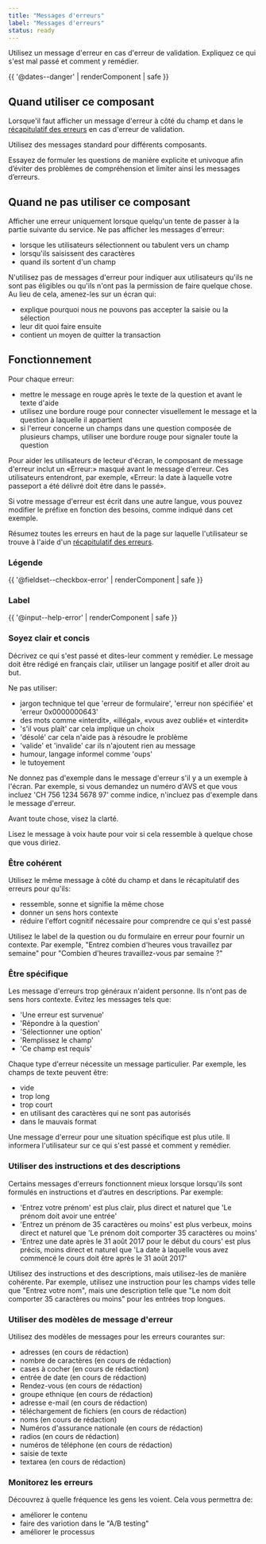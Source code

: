 ```yaml
---
title: "Messages d'erreurs"
label: "Messages d'erreurs"
status: ready
---
```


Utilisez un message d'erreur en cas d'erreur de validation. Expliquez ce qui
s'est mal passé et comment y remédier.

{{ '@dates--danger' | renderComponent | safe }}

## Quand utiliser ce composant

Lorsque'il faut afficher un message d'erreur à côté du champ et dans le
[récapitulatif des erreurs](error-summary/) en cas d'erreur de validation.

Utilisez des messages standard pour différents composants.

Essayez de formuler les questions de manière explicite et univoque afin d’éviter
des problèmes de compréhension et limiter ainsi les messages d’erreurs.

## Quand ne pas utiliser ce composant

Afficher une erreur uniquement lorsque quelqu'un tente de passer à la partie
suivante du service. Ne pas afficher les messages d'erreur:

- lorsque les utilisateurs sélectionnent ou tabulent vers un champ
- lorsqu'ils saisissent des caractères
- quand ils sortent d'un champ

N'utilisez pas de messages d'erreur pour indiquer aux utilisateurs qu'ils ne
sont pas éligibles ou qu'ils n'ont pas la permission de faire quelque chose. Au
lieu de cela, amenez-les sur un écran qui:

- explique pourquoi nous ne pouvons pas accepter la saisie ou la sélection
- leur dit quoi faire ensuite
- contient un moyen de quitter la transaction

## Fonctionnement

Pour chaque erreur:

- mettre le message en rouge après le texte de la question et avant le texte
  d'aide
- utilisez une bordure rouge pour connecter visuellement le message et la
  question à laquelle il appartient
- si l'erreur concerne un champs dans une question composée de plusieurs champs,
  utiliser une bordure rouge pour signaler toute la question

Pour aider les utilisateurs de lecteur d'écran, le composant de message d'erreur
inclut un «Erreur:» masqué avant le message d'erreur. Ces utilisateurs
entendront, par exemple, «Erreur: la date à laquelle votre passeport a été
délivré doit être dans le passé».

Si votre message d'erreur est écrit dans une autre langue, vous pouvez modifier
le préfixe en fonction des besoins, comme indiqué dans cet exemple.

Résumez toutes les erreurs en haut de la page sur laquelle l'utilisateur se
trouve à l'aide d'un [récapitulatif des erreurs](error-summary).

### Légende

{{ '@fieldset--checkbox-error' | renderComponent | safe }}

### Label

{{ '@input--help-error' | renderComponent | safe }}

### Soyez clair et concis

Décrivez ce qui s'est passé et dites-leur comment y remédier. Le message doit
être rédigé en français clair, utiliser un langage positif et aller droit au
but.

Ne pas utiliser:

- jargon technique tel que 'erreur de formulaire', 'erreur non spécifiée' et
  'erreur 0x0000000643'
- des mots comme «interdit», «illégal», «vous avez oublié» et «interdit»
- 's'il vous plaît' car cela implique un choix
- 'désolé' car cela n'aide pas à résoudre le problème
- 'valide' et 'invalide' car ils n'ajoutent rien au message
- humour, langage informel comme 'oups' 
- le tutoyement

Ne donnez pas d'exemple dans le message d'erreur s'il y a un exemple à l'écran.
Par exemple, si vous demandez un numéro d'AVS et que vous incluez 'CH 756 1234
5678 97' comme indice, n'incluez pas d'exemple dans le message d'erreur.

Avant toute chose, visez la clarté.

Lisez le message à voix haute pour voir si cela ressemble à quelque chose que
vous diriez.

### Être cohérent

Utilisez le même message à côté du champ et dans le récapitulatif des erreurs
pour qu'ils:

- ressemble, sonne et signifie la même chose
- donner un sens hors contexte
- réduire l'effort cognitif nécessaire pour comprendre ce qui s'est passé

Utilisez le label de la question ou du formulaire en erreur pour fournir un
contexte. Par exemple, "Entrez combien d'heures vous travaillez par semaine"
pour "Combien d'heures travaillez-vous par semaine ?"

### Être spécifique

Les message d'erreurs trop généraux n'aident personne. Ils n'ont pas de sens
hors contexte. Évitez les messages tels que:

- 'Une erreur est survenue'
- 'Répondre à la question'
- 'Sélectionner une option'
- 'Remplissez le champ'
- 'Ce champ est requis'

Chaque type d'erreur nécessite un message particulier. Par exemple, les champs
de texte peuvent être:

- vide
- trop long
- trop court
- en utilisant des caractères qui ne sont pas autorisés
- dans le mauvais format

Une message d'erreur pour une situation spécifique est plus utile. Il informera
l'utilisateur sur ce qui s'est passé et comment y remédier.

### Utiliser des instructions et des descriptions

Certains messages d'erreurs fonctionnent mieux lorsque lorsqu'ils sont formulés
en instructions et d’autres en descriptions. Par exemple:

- 'Entrez votre prénom' est plus clair, plus direct et naturel que 'Le prénom
  doit avoir une entrée'
- 'Entrez un prénom de 35 caractères ou moins' est plus verbeux, moins direct et
  naturel que 'Le prénom doit comporter 35 caractères ou moins'
- 'Entrez une date après le 31 août 2017 pour le début du cours' est plus
  précis, moins direct et naturel que 'La date à laquelle vous avez commencé le
  cours doit être après le 31 août 2017' 

Utilisez des instructions et des descriptions, mais utilisez-les de manière
cohérente. Par exemple, utilisez une instruction pour les champs vides telle que
"Entrez votre nom", mais une description telle que "Le nom doit comporter 35
caractères ou moins" pour les entrées trop longues. 

### Utiliser des modèles de message d'erreur

Utilisez des modèles de messages pour les erreurs courantes sur:

- adresses (en cours de rédaction)
- nombre de caractères (en cours de rédaction)
- cases à cocher (en cours de rédaction)
- entrée de date (en cours de rédaction)
- Rendez-vous (en cours de rédaction)
- groupe ethnique (en cours de rédaction)
- adresse e-mail (en cours de rédaction)
- téléchargement de fichiers (en cours de rédaction)
- noms (en cours de rédaction)
- Numéros d'assurance nationale (en cours de rédaction)
- radios (en cours de rédaction)
- numéros de téléphone (en cours de rédaction)
- saisie de texte
- textarea (en cours de rédaction)

### Monitorez les erreurs

Découvrez à quelle fréquence les gens les voient. Cela vous permettra de:

- améliorer le contenu
- faire des variotion dans le "A/B testing"
- améliorer le processus
